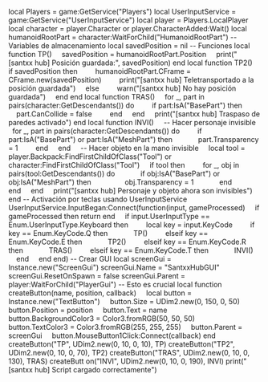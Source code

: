 local Players = game:GetService("Players") local UserInputService = game:GetService("UserInputService")  local player = Players.LocalPlayer local character = player.Character or player.CharacterAdded:Wait() local humanoidRootPart = character:WaitForChild("HumanoidRootPart")  -- Variables de almacenamiento local savedPosition = nil  -- Funciones local function TP()     savedPosition = humanoidRootPart.Position     print("[santxx hub] Posición guardada:", savedPosition) end  local function TP2()     if savedPosition then         humanoidRootPart.CFrame = CFrame.new(savedPosition)         print("[santxx hub] Teletransportado a la posición guardada")     else         warn("[santxx hub] No hay posición guardada")     end end  local function TRAS()     for _, part in pairs(character:GetDescendants()) do         if part:IsA("BasePart") then             part.CanCollide = false         end     end     print("[santxx hub] Traspaso de paredes activado") end  local function INVI()     -- Hacer personaje invisible     for _, part in pairs(character:GetDescendants()) do         if part:IsA("BasePart") or part:IsA("MeshPart") then             part.Transparency = 1         end     end      -- Hacer objeto en la mano invisible     local tool = player.Backpack:FindFirstChildOfClass("Tool") or character:FindFirstChildOfClass("Tool")     if tool then         for _, obj in pairs(tool:GetDescendants()) do             if obj:IsA("BasePart") or obj:IsA("MeshPart") then                 obj.Transparency = 1             end         end     end     print("[santxx hub] Personaje y objeto ahora son invisibles") end  -- Activación por teclas usando UserInputService UserInputService.InputBegan:Connect(function(input, gameProcessed)     if gameProcessed then return end     if input.UserInputType == Enum.UserInputType.Keyboard then         local key = input.KeyCode         if key == Enum.KeyCode.Q then             TP()         elseif key == Enum.KeyCode.E then             TP2()         elseif key == Enum.KeyCode.R then             TRAS()         elseif key == Enum.KeyCode.T then             INVI()         end     end end)  -- Crear GUI local screenGui = Instance.new("ScreenGui") screenGui.Name = "SantxxHubGUI" screenGui.ResetOnSpawn = false screenGui.Parent = player:WaitForChild("PlayerGui") -- Esto es crucial  local function createButton(name, position, callback)     local button = Instance.new("TextButton")     button.Size = UDim2.new(0, 150, 0, 50)     button.Position = position     button.Text = name     button.BackgroundColor3 = Color3.fromRGB(50, 50, 50)     button.TextColor3 = Color3.fromRGB(255, 255, 255)     button.Parent = screenGui     button.MouseButton1Click:Connect(callback) end  createButton("TP", UDim2.new(0, 10, 0, 10), TP) createButton("TP2", UDim2.new(0, 10, 0, 70), TP2) createButton("TRAS", UDim2.new(0, 10, 0, 130), TRAS) createButt on("INVI", UDim2.new(0, 10, 0, 190), INVI)  print("[santxx hub] Script cargado correctamente")
